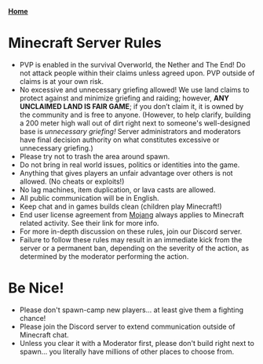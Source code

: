**[Home](https://crispylegumes.com)**

# Minecraft Server Rules
- PVP is enabled in the survival Overworld, the Nether and The End! Do not attack people within their claims unless agreed upon. PVP outside of claims is at your own risk.
- No excessive and unnecessary griefing allowed!  We use land claims to protect against and minimize griefing and raiding; however, **ANY UNCLAIMED LAND IS FAIR GAME**; if you don’t claim it, it is owned by the community and is free to anyone. (However, to help clarify, building a 200 meter high wall out of dirt right next to someone's well-designed base is _unnecessary griefing!_  Server administrators and moderators have final decision authority on what constitutes excessive or unnecessary griefing.)
- Please try not to trash the area around spawn.
- Do not bring in real world issues, politics or identities into the game.
- Anything that gives players an unfair advantage over others is not allowed. (No cheats or exploits!)
- No lag machines, item duplication, or lava casts are allowed.
- All public communication will be in English.
- Keep chat and in games builds clean (children play Minecraft!)
- End user license agreement from [Mojang](https://account.mojang.com/documents/minecraft_eula) always applies to Minecraft related activity. See their link for more info.
- For more in-depth discussion on these rules, join our Discord server.
- Failure to follow these rules may result in an immediate kick from the server or a permanent ban, depending on the severity of the action, as determined by the moderator performing the action.

# Be Nice!
- Please don't spawn-camp new players... at least give them a fighting chance!
- Please join the Discord server to extend communication outside of Minecraft chat.
- Unless you clear it with a Moderator first, please don't build right next to spawn... you literally have millions of other places to choose from.
